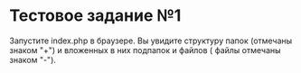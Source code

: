 # Тестовое задание №1

Запустите index.php в браузере. Вы увидите структуру папок (отмечаны знаком "+") и вложенных в них подпапок и файлов (
файлы отмечаны знаком "-").  


